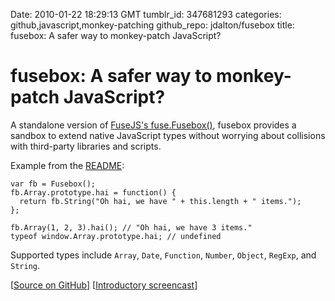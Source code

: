 Date: 2010-01-22 18:29:13 GMT
tumblr_id: 347681293
categories: github,javascript,monkey-patching
github_repo: jdalton/fusebox
title: fusebox: A safer way to monkey-patch JavaScript?

# fusebox: A safer way to monkey-patch JavaScript?

A standalone version of [FuseJS's fuse.Fusebox()](http://fusejs.com), fusebox provides a sandbox to extend native JavaScript types without worrying about collisions with third-party libraries and scripts.

Example from the [README](http://github.com/jdalton/fusebox#readme):

    var fb = Fusebox();
    fb.Array.prototype.hai = function() {
      return fb.String("Oh hai, we have " + this.length + " items.");
    };

    fb.Array(1, 2, 3).hai(); // "Oh hai, we have 3 items."
    typeof window.Array.prototype.hai; // undefined

Supported types include `Array`, `Date`, `Function`, `Number`, `Object`, `RegExp`, and `String`. 

[[Source on GitHub](http://github.com/jdalton/fusebox)] [[Introductory screencast](http://screenr.com/4X1)]
